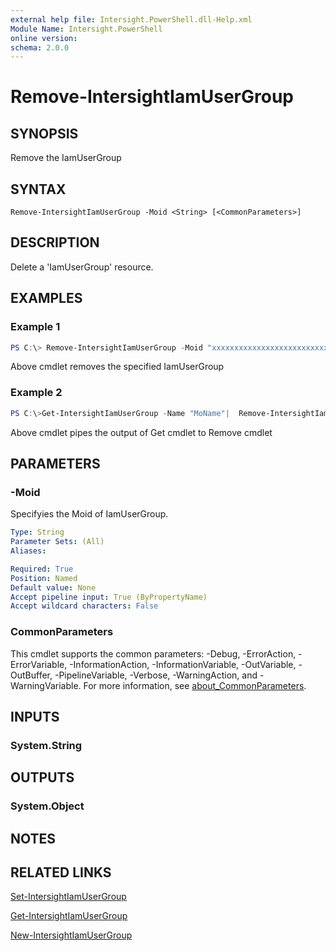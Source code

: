 ```yaml
---
external help file: Intersight.PowerShell.dll-Help.xml
Module Name: Intersight.PowerShell
online version:
schema: 2.0.0
---
```


# Remove-IntersightIamUserGroup

## SYNOPSIS
Remove the IamUserGroup

## SYNTAX

```
Remove-IntersightIamUserGroup -Moid <String> [<CommonParameters>]
```

## DESCRIPTION
Delete a &apos;IamUserGroup&apos; resource.

## EXAMPLES

### Example 1
```powershell
PS C:\> Remove-IntersightIamUserGroup -Moid "xxxxxxxxxxxxxxxxxxxxxxxxxxx"
```
Above cmdlet removes the specified IamUserGroup 

### Example 2
```powershell
PS C:\>Get-IntersightIamUserGroup -Name "MoName"|  Remove-IntersightIamUserGroup
```
Above cmdlet pipes the output of Get cmdlet to Remove cmdlet

## PARAMETERS

### -Moid
Specifyies the Moid of IamUserGroup.

```yaml
Type: String
Parameter Sets: (All)
Aliases:

Required: True
Position: Named
Default value: None
Accept pipeline input: True (ByPropertyName)
Accept wildcard characters: False
```

### CommonParameters
This cmdlet supports the common parameters: -Debug, -ErrorAction, -ErrorVariable, -InformationAction, -InformationVariable, -OutVariable, -OutBuffer, -PipelineVariable, -Verbose, -WarningAction, and -WarningVariable. For more information, see [about_CommonParameters](http://go.microsoft.com/fwlink/?LinkID=113216).

## INPUTS

### System.String

## OUTPUTS

### System.Object
## NOTES

## RELATED LINKS

[Set-IntersightIamUserGroup](./Set-IntersightIamUserGroup.md)

[Get-IntersightIamUserGroup](./Get-IntersightIamUserGroup.md)

[New-IntersightIamUserGroup](./New-IntersightIamUserGroup.md)

